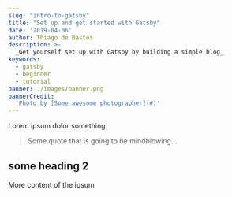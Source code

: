 ```yaml
---
slug: "intro-to-gatsby"
title: "Set up and get started with Gatsby"
date: '2019-04-06'
author: Thiago de Bastos
description: >-
  _Get yourself set up with Gatsby by building a simple blog_
keywords:
  - gatsby
  - beginner
  - tutorial
banner: ./images/banner.png
bannerCredit:
  'Photo by [Some awesome photographer](#)'
---
```


Lorem ipsum dolor something.

> Some quote that is going to be mindblowing...

## some heading 2

More content of the ipsum
